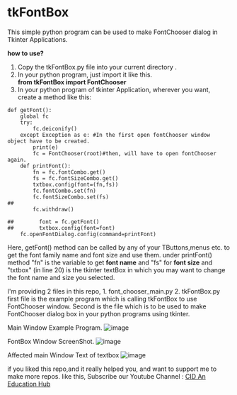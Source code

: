 # tkFontBox
This simple python program can be used to make FontChooser dialog in Tkinter Applications.

**how to use?**
1.  Copy the tkFontBox.py file into your current directory .
2.  In your python program, just import it like this.
    <br>**from tkFontBox import FontChooser**
3.  In your python program of tkinter Application, wherever you want, create a method like this:
```
def getFont():
    global fc
    try:
        fc.deiconify()
    except Exception as e: #In the first open fontChooser window object have to be created.
        print(e)
        fc = FontChooser(root)#then, will have to open fontChooser again.
    def printFont():
        fn = fc.fontCombo.get()
        fs = fc.fontSizeCombo.get()
        txtbox.config(font=(fn,fs))
        fc.fontCombo.set(fn)
        fc.fontSizeCombo.set(fs)
##            
        fc.withdraw()
    
##        font = fc.getFont()
##        txtbox.config(font=font)
    fc.openFontDialog.config(command=printFont)
```
Here, getFont() method can be called by any of your TButtons,menus etc. to get the font family name and font size and use them.
under printFont() method "fn" is the variable to get **font name** and "fs" for **font size** and "txtbox" (in line 20) is the tkinter textBox in which you may want to change the font name and size you selected.

I'm providing 2 files in this repo,
    1. font_chooser_main.py
    2. tkFontBox.py
first file is the example program which is calling tkFontBox to use FontChooser window.
Second is the file which is to be used to make FontChooser dialog box in your python programs using tkinter.

Main Window Example Program.
![image](https://user-images.githubusercontent.com/41276382/153012021-2e7ac198-ad77-48da-9be0-f214aa91c85b.png)

FontBox Window ScreenShot.
![image](https://user-images.githubusercontent.com/41276382/153012267-5be0d232-3e45-46b0-8ffa-891bfef44868.png)

Affected main Window Text of textbox
![image](https://user-images.githubusercontent.com/41276382/153012503-37a39bf3-fad3-4ed0-8d56-cfc7bbd1848d.png)


if you liked this repo,and it really helped you, and want to support me to make more repos. like this,
Subscribe our Youtube Channel : <a href="www.youtube.com/c/cidaneducationhub/subscribe=1">CID An Education Hub</a>
